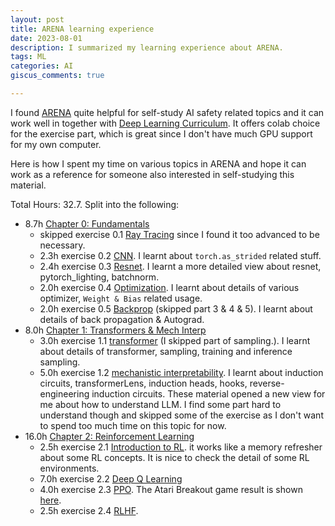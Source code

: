```yaml
---
layout: post
title: ARENA learning experience
date: 2023-08-01
description: I summarized my learning experience about ARENA.
tags: ML
categories: AI
giscus_comments: true

---
```


I found [ARENA](https://github.com/callummcdougall/ARENA_2.0) quite helpful for self-study AI safety related topics and it can work well in together with [Deep Learning Curriculum](https://github.com/jacobhilton/deep_learning_curriculum). It offers colab choice for the exercise part, which is great since I don't have much GPU support for my own computer.

Here is how I spent my time on various topics in ARENA and hope it can work as a reference for someone also interested in self-studying this material.

Total Hours: 32.7. Split into the following:
- 8.7h [Chapter 0: Fundamentals](https://arena-ch0-fundamentals.streamlit.app/)
	- skipped  exercise 0.1 [Ray Tracing](https://arena-ch0-fundamentals.streamlit.app/[0.1]_Ray_Tracing) since I found it too advanced to be necessary.
	- 2.3h exercise 0.2 [CNN](https://colab.research.google.com/drive/1tmwlA1YQIrgXblzo_9q2mNvEOuAqsV3N?usp=sharing). I learnt about `torch.as_strided` related stuff.
	- 2.4h exercise 0.3 [Resnet](https://colab.research.google.com/drive/1gnUiIAzIvjYvaUXdZP7J8e_n1qeLhHFj?usp=sharing). I learnt a more detailed view about resnet, pytorch_lighting, batchnorm.
	- 2.0h exercise 0.4 [Optimization](https://colab.research.google.com/drive/1HjzmCYqBVz_Q0XVj0mmOZGV26tW1WvHi?usp=sharing). I learnt about details of various optimizer, `Weight & Bias` related usage.
	- 2.0h  exercise 0.5 [Backprop](https://colab.research.google.com/drive/1WjtXIlpr3iC5fPGC4_hGSm6nYMdIptNc?usp=sharing) (skipped part 3 & 4 & 5). I learnt about details of back propagation & Autograd.
- 8.0h [Chapter 1: Transformers & Mech Interp](https://arena-ch1-transformers.streamlit.app/)
	- 3.0h  exercise 1.1 [transformer](https://colab.research.google.com/drive/1Ig779Od-OoO8lHolRqWQTaAvhK98EdJT?usp=sharing) (I skipped part of sampling.). I learnt about details of transformer, sampling, training and inference sampling. 
	- 5.0h  exercise 1.2 [mechanistic interpretability](https://colab.research.google.com/drive/1NfLlt3McxOK9eY4xT_S6Q0ZFaoXtrW2B?usp=sharing). I learnt about induction circuits, transformerLens, induction heads, hooks, reverse-engineering induction circuits. These material opened a new view for me about how to understand LLM. I find some part hard to understand though and skipped some of the exercise as I don't want to spend too much time on this topic for now.
- 16.0h [Chapter 2: Reinforcement Learning](https://arena-ch2-rl.streamlit.app/)
	- 2.5h  exercise 2.1 [Introduction to RL](https://arena-ch2-rl.streamlit.app/). it works like a memory refresher about some RL concepts. It is nice to check the detail of some RL environments.
	- 7.0h  exercise 2.2 [Deep Q Learning](https://arena-ch2-rl.streamlit.app/)
	- 4.0h  exercise 2.3 [PPO](https://colab.research.google.com/drive/1UlhPmIfhQLo_10r5OkDwLxWF--A2iCKc?usp=sharing). The Atari Breakout game result is shown [here](https://wandb.ai//vincentwang25/PPOAtari/reports/videos-23-07-18-13-10-22---Vmlldzo0OTA1MjM0).
	- 2.5h  exercise 2.4 [RLHF](https://arena-ch2-rl.streamlit.app/[2.4]_RLHF).

